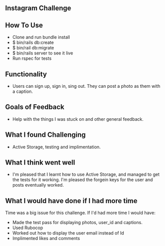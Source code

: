 Instagram Challenge
-----

How To Use
-----

- Clone and run bundle install
- $ bin/rails db:create
- $ bin/rail db:migrate
- $ bin/rails server to see it live
- Run rspec for tests

Functionality
-------

- Users can sign up, sign in, sing out. They can post a photo as them with a caption. 

Goals of Feedback
-------
- Help with the things I was stuck on and other general feedback.

What I found Challenging
--------
 
- Active Storage, testing and implimentation.

What I think went well
------

- I'm pleased that I learnt how to use Active Storage, and managed to get the tests for it working. I'm pleased the forgein keys for the user and posts eventually worked.

What I would have done if I had more time
------

Time was a big issue for this challenge. If I'd had more time I would have:

- Made the test pass for displaying photos, user_id and captions.
- Used Rubocop
- Worked out how to display the user email instead of Id
- Implimented likes and comments


